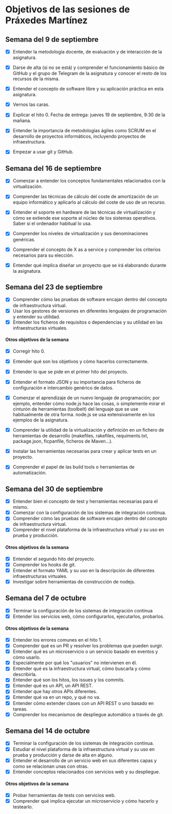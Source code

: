 # Objetivos de las sesiones de Práxedes Martínez

## Semana del 9 de septiembre

- [X] Entender la metodología docente, de evaluación y de interacción de la asignatura.  
- [X] Darse de alta (si no se está) y comprender el funcionamiento básico de GitHub y el grupo de Telegram de la asignatura y conocer el resto de los recursos de la misma.
- [X] Entender el concepto de software libre y su aplicación práctica en esta asignatura.
- [X] Vernos las caras.
- [X] Explicar el hito 0. Fecha de entrega: jueves 19 de septiembre, 9:30 de la mañana.
- [X] Entender la importancia de metodologías ágiles como SCRUM en el desarrollo de proyectos informáticos, incluyendo proyectos de infraestructura.
- [X] Empezar a usar git y GitHub.


## Semana del 16 de septiembre

- [X] Comenzar a entender los conceptos fundamentales relacionados con la virtualización.
- [X] Comprender las técnicas de cálculo del coste de amortización de un equipo informático y aplicarlo al cálculo del coste de uso de un recurso.
- [X] Entender el soporte en hardware de las técnicas de virtualización y cómo se extiende ese soporte al núcleo de los sistemas operativos. Saber si el ordenador habitual lo usa.
- [X] Comprender los niveles de virtualización y sus denominaciones genéricas.
- [X] Comprender el concepto de X as a service y comprender los criterios necesarios para su elección.
- [X] Entender qué implica diseñar un proyecto que se irá elaborando durante la asignatura.


## Semana del 23 de septiembre

- [X] Comprender cómo las pruebas de software encajan dentro del concepto de infraestructura virtual.  
- [X] Usar los gestores de versiones en diferentes lenguajes de programación y entender su utilidad.  
- [X] Entender los ficheros de requisitos o dependencias y su utilidad en las infraestructuras virtuales.  
  
#### Otros objetivos de la semana

- [X] Corregir hito 0.
- [X] Entender qué son los objetivos y cómo hacerlos correctamente. 
- [X] Entender lo que se pide en el primer hito del proyecto.
- [X] Entender el formato JSON y su importancia para ficheros de configuración e intercambio genérico de datos.  
- [X] Comenzar el aprendizaje de un nuevo lenguaje de programación; por ejemplo, entender cómo node.js hace las cosas, o simplemente mirar el cinturón de herramientas (toolbelt) del lenguaje que se use habitualmente de otra forma. node.js se usa extensivamente en los ejemplos de la asignatura.  
- [X] Comprender la utilidad de la virtualización y definición en un fichero de herramientas de desarrollo (makefiles, rakefiles, requiments.txt, package.json, ficpanfile, ficheros de Maven...).  
- [X] Instalar las herramientas necesarias para crear y aplicar tests en un proyecto.  
- [X] Comprender el papel de las build tools o herramientas de automatización.  


## Semana del 30 de septiembre

- [X] Entender bien el concepto de test y herramientas necesarias para el mismo.
- [X] Comenzar con la configuración de los sistemas de integración continua.
- [X] Comprender cómo las pruebas de software encajan dentro del concepto de infraestructura virtual.
- [X] Comprender el nivel plataforma de la infraestructura virtual y su uso en prueba y producción.

#### Otros objetivos de la semana

- [X] Entender el segundo hito del proyecto.
- [X] Comprender los hooks de git.
- [X] Entender el formato YAML y su uso en la descripción de diferentes infraestructuras virtuales.
- [X] Investigar sobre herramientas de construcción de nodejs.

## Semana del 7 de octubre

- [X] Terminar la configuración de los sistemas de integración continua
- [X] Entender los servicios web, cómo configurarlos, ejecutarlos, probarlos.

#### Otros objetivos de la semana
- [X] Entender los errores comunes en el hito 1.
- [X] Comprender qué es un PR y resolver los problemas que pueden surgir.
- [X] Entender qué es un microservicio o un servicio basado en eventos y cómo usarlo.
- [X] Especialmente por qué los "usuarios" no intervienen en él.
- [X] Entender qué es la infraestructura virtual, cómo buscarla y cómo describirla.
- [X] Entender qué son los hitos, los issues y los commits.
- [X] Entender qué es un API, un API REST.
- [X] Entender que hay otros APIs diferentes.
- [X] Entender qué va en un repo, y qué no va.
- [X] Entender cómo extender clases con un API REST o uno basado en tareas.
- [X] Comprender los mecanismos de despliegue automático a través de git.

## Semana del 14 de octubre

- [X] Terminar la configuración de los sistemas de integración continua.
- [X] Estudiar el nivel plataforma de la infraestructura virtual y su uso en prueba y producción y darse de alta en alguno.
- [X] Entender el desarrollo de un servicio web en sus diferentes capas y como se relacionan unas con otras.
- [X] Entender conceptos relacionados con servicios web y su despliegue.

#### Otros objetivos de la semana
- [X] Probar herramientas de tests con servicios web.
- [X] Comprender qué implica ejecutar un microservicio y cómo hacerlo y testearlo.